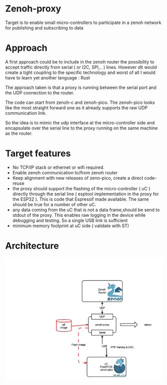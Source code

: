 # Zenoh-proxy
Target is to enable small micro-controllers to participate in a zenoh network for publishing and subscribing to data
# Approach
A first approach could be to include in the zenoh router the possibility to accept traffic directly from serial ( or I2C, SPI,.. ) lines. 
However dit would create a tight coupling to the specific technology and worst of all I would have to learn yet another language : Rust

The approach taken is that a proxy is running between the serial port and the UDP connection to the router.

The code can start from zenoh-c and zenoh-pico. The zenoh-pico looks like the most straight forward one as it already supports the raw UDP communication link.

So the idea is to mimic the udp interface at the micro-controller side and encapsulate over the serial line to the proxy running on the same machine as the router. 

# Target features 
- No TCP/IP stack or ethernet or wifi required.
- Enable zenoh communication to/from zenoh router
- Keep alignment with new releases of zeno-pico, create a direct code-reuse
- the proxy should support the flashing of the micro-controller ( uC ) directly through the serial line ( esptool implementation in the proxy for the ESP32 ). This is code that Espressif made available. The same should be true for a number of other uC.
- any data coming from the uC that is not a data frame,should be send to stdout of the proxy. This enables raw logging in the device while debugging and testing. So a single USB link is sufficient
- minimum memory footprint at uC side ( validate with ST)
# Architecture
<img src="docs/architecture.png">